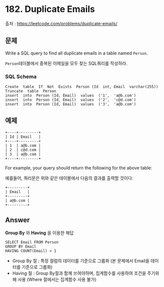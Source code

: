 # 182. Duplicate Emails

출처 : https://leetcode.com/problems/duplicate-emails/

## 문제


Write a SQL query to find all duplicate emails in a table named  `Person`.

`Person`테이블에서 중복된 이메일을 모두 찾는 SQL쿼리를 작성하라.

### SQL Schema
```
Create  table  If  Not  Exists  Person (Id  int, Email  varchar(255))
Truncate  table  Person
insert  into  Person (Id, Email)  values  ('1',  'a@b.com')
insert  into  Person (Id, Email)  values  ('2',  'c@d.com')
insert  into  Person (Id, Email)  values  ('3',  'a@b.com')
```

## 예제
```
+----+---------+
| Id | Email   |
+----+---------+
| 1  | a@b.com |
| 2  | c@d.com |
| 3  | a@b.com |
+----+---------+
```
For example, your query should return the following for the above table:

예를들어, 쿼리문은 위와 같은 테이블에서 다음의 결과를 출력할 것이다: 
```
+---------+
| Email   |
+---------+
| a@b.com |
+---------+
```

## Answer
**Group By** 와 **Having** 을 이용한 해답
```
SELECT Email FROM Person 
GROUP BY Email 
HAVING COUNT(Email) > 1
```
- Group By 절 : 특정 컬럼의 데이터를 기준으로 그룹화 (본 문제에서 Email을 데이터를 기준으로 그룹화) 
- Having 절 : Group By절과 함께 쓰여야하며, 집계함수를 사용하여 조건을 주기위해 사용 (Where 절에서는 집계함수 사용 불가)
